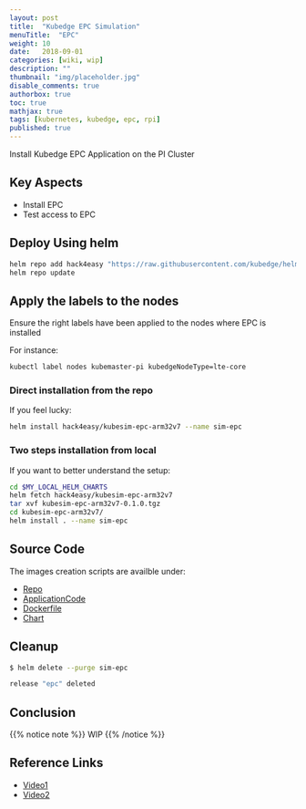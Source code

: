 ```yaml
---
layout: post
title:  "Kubedge EPC Simulation"
menuTitle:  "EPC"
weight: 10
date:   2018-09-01
categories: [wiki, wip]
description: ""
thumbnail: "img/placeholder.jpg"
disable_comments: true
authorbox: true
toc: true
mathjax: true
tags: [kubernetes, kubedge, epc, rpi]
published: true
---
```


Install Kubedge EPC Application on the PI Cluster

<!--more-->

## Key Aspects

- Install EPC
- Test access to EPC

## Deploy Using helm

```bash
helm repo add hack4easy "https://raw.githubusercontent.com/kubedge/helmrepos/arm32v7/hack4easy"
helm repo update
```

## Apply the labels to the nodes

Ensure the right labels have been applied to the nodes where EPC is installed

For instance:

```bash
kubectl label nodes kubemaster-pi kubedgeNodeType=lte-core 
```

### Direct installation from the repo

If you feel lucky:

```bash
helm install hack4easy/kubesim-epc-arm32v7 --name sim-epc 
```

### Two steps installation from local

If you want to better understand the setup:

```bash
cd $MY_LOCAL_HELM_CHARTS
helm fetch hack4easy/kubesim-epc-arm32v7
tar xvf kubesim-epc-arm32v7-0.1.0.tgz
cd kubesim-epc-arm32v7/
helm install . --name sim-epc 
```
## Source Code

The images creation scripts are availble under:

- [Repo](https://github.com/kubedge/kubesim_epc)
- [ApplicationCode](https://github.com/kubedge/kubesim_epc/tree/arm32v7/kubesim_epc)
- [Dockerfile](https://github.com/kubedge/kubesim_epc/tree/arm32v7/images/kubesim_epc)
- [Chart](https://github.com/kubedge/kubesim_epc/tree/arm32v7/charts/kubesim-epc-arm32v7)

## Cleanup

```bash
$ helm delete --purge sim-epc

release "epc" deleted
```

## Conclusion

{{% notice note %}}
WIP
{{% /notice %}}

## Reference Links

- [Video1](https://youtu.be/ZyTLMnzehyU?t=1798)
- [Video2](https://www.youtube.com/watch?v=a7MX6ED2zVM)
